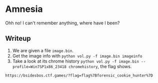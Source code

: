 # Amnesia
Ohh no! I can't remember anything, where have I been? 

## Writeup
1. We are given a file `image.bin`.
2. Get the image info with `python vol.py -f image.bin imageinfo`
3. Take a look at its chrome history `python vol.py -f image.bin --profile=Win7SP1x86_23418 chromehistory`, the flag shows.
```
https://bsidesbos.ctf.games/?flag=flag%7Bforensic_cookie_hunter%7D
```